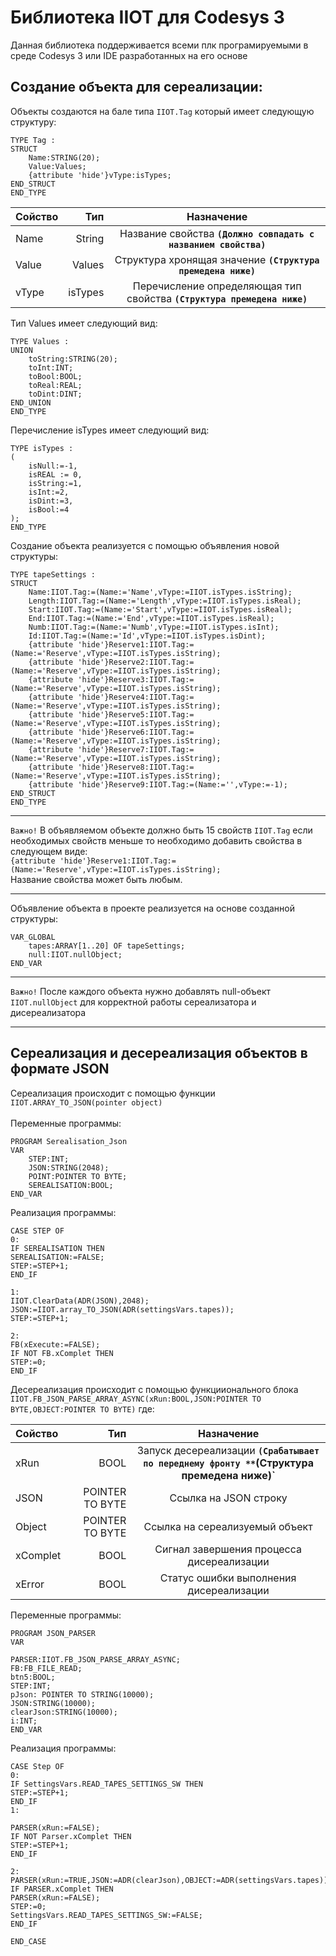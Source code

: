 # Библиотека IIOT  для Codesys 3
Данная библиотека поддерживается всеми плк програмируемыми в среде Codesys 3  или IDE разработанных на его основе<br/>

## Создание объекта для сереализации:

Объекты создаются на бале типа `IIOT.Tag` который имеет следующую структуру:
```
TYPE Tag :
STRUCT
	Name:STRING(20);
	Value:Values;
	{attribute 'hide'}vType:isTypes;
END_STRUCT
END_TYPE
```
|Сойство | Тип | Назначение |
|:--------|-----:|:----------:|
|Name    |String  |Название свойства **`(Должно совпадать с названием свойства)`**     |
|Value    |Values |Структура  хронящая значение **`(Структура премедена ниже)`**   |
|vType   |isTypes  |Перечисление определяющая тип свойства **`(Структура премедена ниже)`**|

Тип Values имеет следующий вид:
```
TYPE Values :
UNION
	toString:STRING(20);
	toInt:INT;
	toBool:BOOL;
	toReal:REAL;
	toDint:DINT;
END_UNION
END_TYPE
```
Перечисление isTypes имеет следующий вид:
```
TYPE isTypes :
(
	isNull:=-1,
	isREAL := 0,
	isString:=1,
	isInt:=2,
	isDint:=3,
	isBool:=4
);
END_TYPE
```
Создание объекта реализуется с помощью  объявления новой структуры:

```
TYPE tapeSettings : 
STRUCT
	Name:IIOT.Tag:=(Name:='Name',vType:=IIOT.isTypes.isString);
	Length:IIOT.Tag:=(Name:='Length',vType:=IIOT.isTypes.isReal);
	Start:IIOT.Tag:=(Name:='Start',vType:=IIOT.isTypes.isReal);
	End:IIOT.Tag:=(Name:='End',vType:=IIOT.isTypes.isReal);
	Numb:IIOT.Tag:=(Name:='Numb',vType:=IIOT.isTypes.isInt);
	Id:IIOT.Tag:=(Name:='Id',vType:=IIOT.isTypes.isDint);
	{attribute 'hide'}Reserve1:IIOT.Tag:=(Name:='Reserve',vType:=IIOT.isTypes.isString);
	{attribute 'hide'}Reserve2:IIOT.Tag:=(Name:='Reserve',vType:=IIOT.isTypes.isString);
	{attribute 'hide'}Reserve3:IIOT.Tag:=(Name:='Reserve',vType:=IIOT.isTypes.isString);
	{attribute 'hide'}Reserve4:IIOT.Tag:=(Name:='Reserve',vType:=IIOT.isTypes.isString);
	{attribute 'hide'}Reserve5:IIOT.Tag:=(Name:='Reserve',vType:=IIOT.isTypes.isString);
	{attribute 'hide'}Reserve6:IIOT.Tag:=(Name:='Reserve',vType:=IIOT.isTypes.isString);
	{attribute 'hide'}Reserve7:IIOT.Tag:=(Name:='Reserve',vType:=IIOT.isTypes.isString);
	{attribute 'hide'}Reserve8:IIOT.Tag:=(Name:='Reserve',vType:=IIOT.isTypes.isString);
	{attribute 'hide'}Reserve9:IIOT.Tag:=(Name:='',vType:=-1);
END_STRUCT
END_TYPE
```
***
``Важно!`` В объявляемом объекте должно быть 15 свойств ``IIOT.Tag`` если необходимых свойств меньше то необходимо
добавить свойства в следующем виде:<br/> `{attribute 'hide'}Reserve1:IIOT.Tag:=(Name:='Reserve',vType:=IIOT.isTypes.isString);`<br/> Hазвание свойства может быть любым.
***
Объявление объекта в проекте реализуется на основе созданной структуры: 
```
VAR_GLOBAL
	tapes:ARRAY[1..20] OF tapeSettings;
	null:IIOT.nullObject;
END_VAR
```

***
``Важно!`` После каждого объекта нужно добавлять  null-объект `IIOT.nullObject` для корректной работы сереализатора и дисереализатора
***
##  Сереализация и десереализация объектов в формате JSON


Сереализация происходит с помощью функции `IIOT.ARRAY_TO_JSON(pointer object)`<br/>
<br/>
Переменные программы:
```
PROGRAM Serealisation_Json
VAR
    STEP:INT;
    JSON:STRING(2048);
    POINT:POINTER TO BYTE;
    SEREALISATION:BOOL;
END_VAR
```
Реализация программы:
```
CASE STEP OF
0:
IF SEREALISATION THEN
SEREALISATION:=FALSE;
STEP:=STEP+1;
END_IF

1:
IIOT.ClearData(ADR(JSON),2048);
JSON:=IIOT.array_TO_JSON(ADR(settingsVars.tapes));
STEP:=STEP+1;

2:
FB(xExecute:=FALSE);
IF NOT FB.xComplet THEN
STEP:=0;	
END_IF
```

Десереализация происходит с помощью функциионального блока `IIOT.FB_JSON_PARSE_ARRAY_ASYNC(xRun:BOOL,JSON:POINTER TO BYTE,OBJECT:POINTER TO BYTE)` где:

|Сойство | Тип | Назначение |
|:--------|-----:|:----------:|
|xRun    |BOOL  | Запуск десереализации **`(Срабатывает по переднему фронту **`(Структура премедена ниже)`**   |
|JSON   |POINTER TO BYTE  |Cсылка на JSON строку |
|Object   |POINTER TO BYTE  | Ссылка  на сереализуемый объект |
|xComplet   |BOOL  | Сигнал завершения процесса дисереализации |
|xError   |BOOL  | Статус  ошибки выполнения дисереализации |


Переменные программы:


```
PROGRAM JSON_PARSER
VAR

PARSER:IIOT.FB_JSON_PARSE_ARRAY_ASYNC;
FB:FB_FILE_READ;
btn5:BOOL;
STEP:INT;
pJson: POINTER TO STRING(10000);
JSON:STRING(10000);
clearJson:STRING(10000);
i:INT;
END_VAR
```
Реализация программы:

```
CASE Step OF
0: 
IF SettingsVars.READ_TAPES_SETTINGS_SW THEN
STEP:=STEP+1;
END_IF
1:

PARSER(xRun:=FALSE);
IF NOT Parser.xComplet THEN
STEP:=STEP+1;
END_IF
	
2:
PARSER(xRun:=TRUE,JSON:=ADR(clearJson),OBJECT:=ADR(settingsVars.tapes));
IF PARSER.xComplet THEN
PARSER(xRun:=FALSE);
STEP:=0;
SettingsVars.READ_TAPES_SETTINGS_SW:=FALSE;
END_IF
	
END_CASE
```




